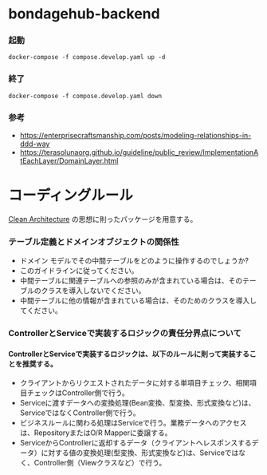 # bondagehub-backend

### 起動
```
docker-compose -f compose.develop.yaml up -d
```

### 終了
```
docker-compose -f compose.develop.yaml down
```

### 参考
- https://enterprisecraftsmanship.com/posts/modeling-relationships-in-ddd-way
- https://terasolunaorg.github.io/guideline/public_review/ImplementationAtEachLayer/DomainLayer.html

# コーディングルール

[Clean Architecture](https://blog.cleancoder.com/uncle-bob/2012/08/13/the-clean-architecture.html)
の思想に則ったパッケージを用意する。

### テーブル定義とドメインオブジェクトの関係性

* ドメイン モデルでその中間テーブルをどのように操作するのでしょうか?
* このガイドラインに従ってください。
* 中間テーブルに関連テーブルへの参照のみが含まれている場合は、そのテーブルのクラスを導入しないでください。
* 中間テーブルに他の情報が含まれている場合は、そのためのクラスを導入してください。


### ControllerとServiceで実装するロジックの責任分界点について
#### ControllerとServiceで実装するロジックは、以下のルールに則って実装することを推奨する。

* クライアントからリクエストされたデータに対する単項目チェック、相関項目チェックはController側で行う。
* Serviceに渡すデータへの変換処理(Bean変換、型変換、形式変換など)は、ServiceではなくController側で行う。
* ビジネスルールに関わる処理はServiceで行う。業務データへのアクセスは、RepositoryまたはO/R Mapperに委譲する。
* ServiceからControllerに返却するデータ（クライアントへレスポンスするデータ）に対する値の変換処理(型変換、形式変換など)は、Serviceではなく、Controller側（Viewクラスなど）で行う。
